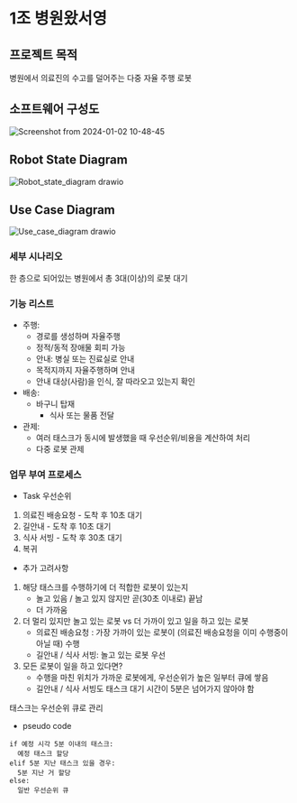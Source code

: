 # 1조 병원왔서영
## 프로젝트 목적
병원에서 의료진의 수고를 덜어주는 다중 자율 주행 로봇

## 소프트웨어 구성도
![Screenshot from 2024-01-02 10-48-45](https://github.com/addinedu-ros-3rd/ros-repo-1/assets/104709955/ac31cd37-73e2-4c35-841a-7fdff70312d0)

## Robot State Diagram
![Robot_state_diagram drawio](https://github.com/addinedu-ros-3rd/ros-repo-1/assets/104709955/52f0cc3d-c6e4-4707-9b2a-f21612535576)

## Use Case Diagram
![Use_case_diagram drawio](https://github.com/addinedu-ros-3rd/ros-repo-1/assets/104709955/f9e71c48-901e-4be6-8309-7f8c94f56d9a)

### 세부 시나리오
한 층으로 되어있는 병원에서 총 3대(이상)의 로봇 대기
### 기능 리스트
- 주행: 
  - 경로를 생성하며 자율주행
  - 정적/동적 장애물 회피 가능
  - 안내: 병실 또는 진료실로 안내
  - 목적지까지 자율주행하며 안내
  - 안내 대상(사람)을 인식, 잘 따라오고 있는지 확인
- 배송: 
  - 바구니 탑재
    - 식사 또는 물품 전달
- 관제:
    - 여러 태스크가 동시에 발생했을 때 우선순위/비용을 계산하여 처리
    - 다중 로봇 관제

### 업무 부여 프로세스

- Task 우선순위
1) 의료진 배송요청 - 도착 후 10초 대기
2) 길안내 - 도착 후 10초 대기
3) 식사 서빙 - 도착 후 30초 대기
4) 복귀

- 추가 고려사항

1) 해당 태스크를 수행하기에 더 적합한 로봇이 있는지
    - 놀고 있음 / 놀고 있지 않지만 곧(30초 이내로) 끝남
    - 더 가까움
2) 더 멀리 있지만 놀고 있는 로봇 vs 더 가까이 있고 일을 하고 있는 로봇
    - 의료진 배송요청 : 가장 가까이 있는 로봇이 (의료진 배송요청을 이미 수행중이 아닐 때) 수행
    - 길안내 / 식사 서빙: 놀고 있는 로봇 우선
3) 모든 로봇이 일을 하고 있다면?
    - 수행을 마친 위치가 가까운 로봇에게, 우선순위가 높은 일부터 큐에 쌓음
    - 길안내 / 식사 서빙도 태스크 대기 시간이 5분은 넘어가지 않아야 함

태스크는 우선순위 큐로 관리

- pseudo code
```
if 예정 시각 5분 이내의 태스크:
  예정 태스크 할당
elif 5분 지난 태스크 있을 경우:
  5분 지난 거 할당
else:
  일반 우선순위 큐
```
